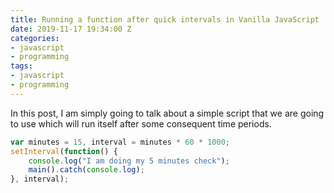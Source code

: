 ```yaml
---
title: Running a function after quick intervals in Vanilla JavaScript
date: 2019-11-17 19:34:00 Z
categories:
- javascript
- programming
tags:
- javascript
- programming
---
```


In this post, I am simply going to talk about a simple script that we are going to use which will run itself after some consequent time periods.

```javascript
var minutes = 15, interval = minutes * 60 * 1000;
setInterval(function() {
    console.log("I am doing my 5 minutes check");
    main().catch(console.log);
}, interval);
```